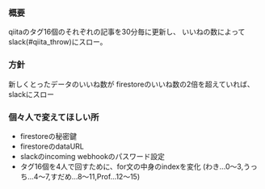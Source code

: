 ### 概要
qiitaのタグ16個のそれぞれの記事を30分毎に更新し、
いいねの数によってslack(#qiita_throw)にスロー。

### 方針
新しくとったデータのいいね数が
firestoreのいいね数の2倍を超えていれば、
slackにスロー

### 個々人で変えてほしい所
- firestoreの秘密鍵
- firestoreのdataURL
- slackのincoming webhookのパスワード設定
- タグ16個を4人で回すために、for文の中身のindexを変化
(わき…0～3,うっち…4～7,すだめ…8～11,Prof…12～15)


